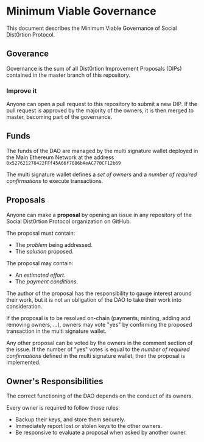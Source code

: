 # Minimum Viable Governance
This document describes the Minimum Viable Governance of Social Dist0rtion Protocol.

## Goverance
Governance is the sum of all Dist0rtion Improvement Proposals (DIPs) contained in the master branch of this repository.

### Improve it
Anyone can open a pull request to this repository to submit a new DIP. If the pull request is approved by the majority of the owners, it is then merged to master, becoming part of the governance.

## Funds
The funds of the DAO are managed by the multi signature wallet deployed in the Main Ethereum Network at the address `0x527621278422FFf45A66f7086bAeAC770CF12b69`

The multi signature wallet defines a *set of owners* and a *number of required confirmations* to execute transactions.

## Proposals
Anyone can make a **proposal** by opening an issue in any repository of the Social Dist0rtion Protocol organization on GitHub.

The proposal must contain:
- The *problem* being addressed.
- The *solution* proposed.

The proposal may contain:
- An *estimated effort*.
- The *payment conditions*.

The author of the proposal has the responsibility to gauge interest around their work, but it is not an obligation of the DAO to take their work into consideration.

If the proposal is to be resolved on-chain (payments, minting, adding and removing owners, ...), owners may vote "yes" by confirming the proposed transaction in the multi signature wallet.

Any other proposal can be voted by the owners in the comment section of the issue. If the number of "yes" votes is equal to the *number of required confirmations* defined in the multi signature wallet, then the proposal is implemented.

## Owner's Responsibilities
The correct functioning of the DAO depends on the conduct of its owners.

Every owner is required to follow those rules:
- Backup their keys, and store them securely.
- Immediately report lost or stolen keys to the other owners.
- Be responsive to evaluate a proposal when asked by another owner.
